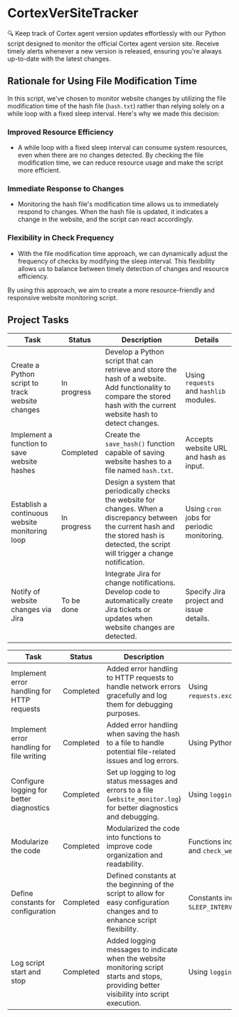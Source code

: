 # CortexVerSiteTracker
🔍 Keep track of Cortex agent version updates effortlessly with our Python script designed to monitor the official Cortex agent version site. Receive timely alerts whenever a new version is released, ensuring you're always up-to-date with the latest 
changes.

## Rationale for Using File Modification Time

In this script, we've chosen to monitor website changes by utilizing the file modification time of the hash file (`hash.txt`) rather than relying solely on a while loop with a fixed sleep interval. Here's why we made this decision:

### Improved Resource Efficiency

- A while loop with a fixed sleep interval can consume system resources, even when there are no changes detected. By checking the file modification time, we can reduce resource usage and make the script more efficient.

### Immediate Response to Changes

- Monitoring the hash file's modification time allows us to immediately respond to changes. When the hash file is updated, it indicates a change in the website, and the script can react accordingly.

### Flexibility in Check Frequency

- With the file modification time approach, we can dynamically adjust the frequency of checks by modifying the sleep interval. This flexibility allows us to balance between timely detection of changes and resource efficiency.

By using this approach, we aim to create a more resource-friendly and responsive website monitoring script.




## Project Tasks

| Task                                           | Status        | Description                                                                                                                                                                                             | Details                                           |
| ---------------------------------------------- | ------------- | ------------------------------------------------------------------------------------------------------------------------------------------------------------------------------------------------------- | ------------------------------------------------- |
| Create a Python script to track website changes | In progress   | Develop a Python script that can retrieve and store the hash of a website. Add functionality to compare the stored hash with the current website hash to detect changes.                     | Using `requests` and `hashlib` modules.           |
| Implement a function to save website hashes     | Completed     | Create the `save_hash()` function capable of saving website hashes to a file named `hash.txt`.                                                                                                          | Accepts website URL and hash as input.            |
| Establish a continuous website monitoring loop  | In progress   | Design a system that periodically checks the website for changes. When a discrepancy between the current hash and the stored hash is detected, the script will trigger a change notification.    | Using `cron` jobs for periodic monitoring.         |
| Notify of website changes via Jira             | To be done    | Integrate Jira for change notifications. Develop code to automatically create Jira tickets or updates when website changes are detected.                                                              | Specify Jira project and issue details.           |




| Task                                           | Status        | Description                                                                                                                                                                                                | Details                                              |
| ---------------------------------------------- | ------------- | ---------------------------------------------------------------------------------------------------------------------------------------------------------------------------------------------------------- | ---------------------------------------------------- |
| Implement error handling for HTTP requests      | Completed     | Added error handling to HTTP requests to handle network errors gracefully and log them for debugging purposes.                                                                                            | Using `requests.exceptions.RequestException`.        |
| Implement error handling for file writing       | Completed     | Added error handling when saving the hash to a file to handle potential file-related issues and log errors.                                                                                                 | Using Python exception handling.                     |
| Configure logging for better diagnostics       | Completed     | Set up logging to log status messages and errors to a file (`website_monitor.log`) for better diagnostics and debugging.                                                                                  | Using `logging.basicConfig()`.                        |
| Modularize the code                            | Completed     | Modularized the code into functions to improve code organization and readability.                                                                                                                          | Functions include `get_hash`, `save_hash`, and `check_website_for_changes`.                                      |
| Define constants for configuration              | Completed     | Defined constants at the beginning of the script to allow for easy configuration changes and to enhance script flexibility.                                                                               | Constants include `URL`, `FILENAME`, and `SLEEP_INTERVAL_SECONDS`.                                               |
| Log script start and stop                      | Completed     | Added logging messages to indicate when the website monitoring script starts and stops, providing better visibility into script execution.                                                                 | Using `logging.info()`.                              |
